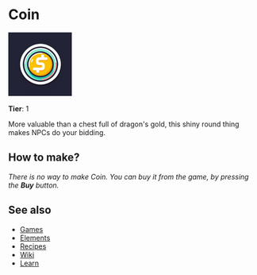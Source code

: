 # Coin

![](../images/item.coin.png)

**Tier**: 1

More valuable than a chest full of dragon's gold, this shiny round thing makes NPCs do your bidding.

## How to make?

_There is no way to make Coin. You can buy it from the game, by pressing the **Buy** button._

## See also

* [Games](/wiki/games)
* [Elements](/wiki/elements)
* [Recipes](/wiki/recipes)
* [Wiki](/wiki/index)
* [Learn](/learn/index)